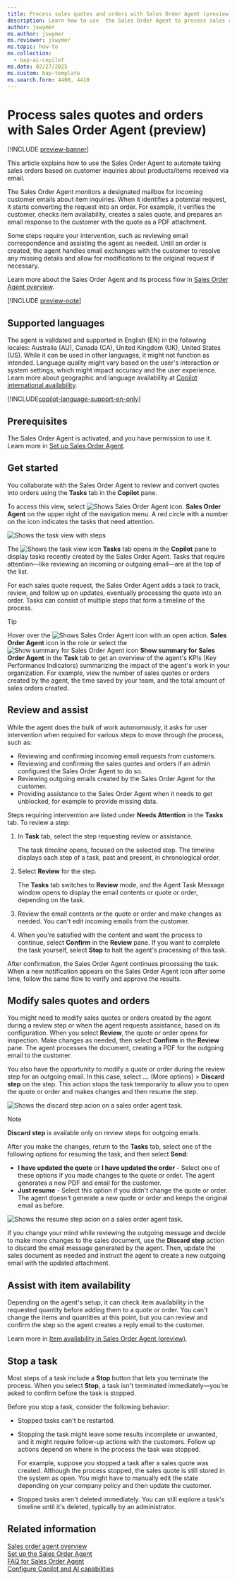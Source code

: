 ```yaml
---
title: Process sales quotes and orders with Sales Order Agent (preview)
description: Learn how to use  the Sales Order Agent to process sales quotes and orders from customer email requests.
author: jswymer
ms.author: jswymer
ms.reviewer: jswymer
ms.topic: how-to
ms.collection:
  - bap-ai-copilot
ms.date: 02/27/2025
ms.custom: bap-template
ms.search.form: 4400, 4410
---
```

# Process sales quotes and orders with Sales Order Agent (preview)

[!INCLUDE [preview-banner](~/../shared-content/shared/preview-includes/preview-banner.md)]

This article explains how to use the Sales Order Agent to automate taking sales orders based on customer inquiries about products/items received via email.

The Sales Order Agent monitors a designated mailbox for incoming customer emails about item inquiries. When it identifies a potential request, it starts converting the request into an order. For example, it verifies the customer, checks item availability, creates a sales quote, and prepares an email response to the customer with the quote as a PDF attachment.

Some steps require your intervention, such as reviewing email correspondence and assisting the agent as needed. Until an order is created, the agent handles email exchanges with the customer to resolve any missing details and allow for modifications to the original request if necessary.

Learn more about the Sales Order Agent and its process flow in [Sales Order Agent overview](sales-order-agent.md#how-the-agent-processes-requests).

[!INCLUDE [preview-note](~/../shared-content/shared/preview-includes/preview-note-d365.md)]
<!--[!INCLUDE [limited-public-preview](includes/limited-public-preview.md)]-->

## Supported languages

The agent is validated and supported in English (EN) in the following locales: Australia (AU), Canada (CA), United Kingdom (UK), United States (US). While it can be used in other languages, it might not function as intended. Language quality might vary based on the user's interaction or system settings, which might impact accuracy and the user experience. Learn more about geographic and language availability at [Copilot international availability](https://aka.ms/bapcopilot-intl-report-external).

[!INCLUDE[copilot-language-support-en-only](includes/copilot-language-support-en-only.md)]

## Prerequisites

The Sales Order Agent is activated, and you have permission to use it. Learn more in [Set up Sales Order Agent](sales-order-agent-setup.md).

## Get started

You collaborate with the Sales Order Agent to review and convert quotes into orders using the **Tasks** tab in the **Copilot** pane.

To access this view, select ![Shows Sales Order Agent icon.](media/soa-activated-number-icon.png) **Sales Order Agent** on the upper right of the navigation menu. A red circle with a number on the icon indicates the tasks that need attention.

![Shows the task view with steps](media/soa-task-view-callouts.png)

The ![Shows the task view icon](media/sot-task-view-icon.png) **Tasks** tab opens in the **Copilot** pane to display tasks recently created by the Sales Order Agent. Tasks that require attention&mdash;like reviewing an incoming or outgoing email&mdash;are at the top of the list.  

For each sales quote request, the Sales Order Agent adds a task to track, review, and follow up on updates, eventually processing the quote into an order. Tasks can consist of multiple steps that form a timeline of the process.

> [!TIP]
> Hover over the ![Shows Sales Order Agent icon with an open action.](media/soa-activated-icon.png) **Sales Order Agent** icon in the role or select the ![Show summary for Sales Order Agent icon](media/soa-summary-icon.png) **Show summary for Sales Order Agent** in the **Task** tab to get an overview of the agent's KPIs (Key Performance Indicators) summarizing the impact of the agent's work in your organization. For example, view the number of sales quotes or orders created by the agent, the time saved by your team, and the total amount of sales orders created.

## Review and assist

While the agent does the bulk of work autonomously, it asks for user intervention when required for various steps to move through the process, such as:

- Reviewing and confirming incoming email requests from customers.
- Reviewing and confirming the sales quotes and orders if an admin configured the Sales Order Agent to do so.
- Reviewing outgoing emails created by the Sales Order Agent for the customer.
- Providing assistance to the Sales Order Agent when it needs to get unblocked, for example to provide missing data.

Steps requiring intervention are listed under **Needs Attention** in the **Tasks** tab. To review a step:

1. In **Task** tab, select the step requesting review or assistance.

   The task *timeline* opens, focused on the selected step. The timeline displays each step of a task, past and present, in chronological order.

1. Select **Review** for the step.

   The **Tasks** tab switches to **Review** mode, and the Agent Task Message window opens to display the email contents or quote or order, depending on the task.

1. Review the email contents or the quote or order and make changes as needed. You can't edit incoming emails from the customer.

1. When you're satisfied with the content and want the process to continue, select **Confirm** in the **Review** pane. If you want to complete the task yourself, select **Stop** to halt the agent's processing of this task.

After confirmation, the Sales Order Agent continues processing the task. When a new notification appears on the Sales Order Agent icon after some time, follow the same flow to verify and approve the results.

## Modify sales quotes and orders

You might need to modify sales quotes or orders created by the agent during a review step or when the agent requests assistance, based on its configuration. When you select **Review**, the quote or order opens for inspection. Make changes as needed, then select **Confirm** in the **Review** pane. The agent processes the document, creating a PDF for the outgoing email to the customer.

You also have the opportunity to modify a quote or order during the review step for an outgoing email. In this case, select **...** (More options) > **Discard step** on the step. This action stops the task temporarily to allow you to open the quote or order and makes changes and then resume the step.

![Shows the discard step acion on a sales order agent task.](media/soa-discard-step.png)

> [!NOTE]
> **Discard step** is available only on review steps for outgoing emails.

After you make the changes, return to the **Tasks** tab, select one of the following options for resuming the task, and then select **Send**:

- **I have updated the quote** or **I have updated the order** - Select one of these options if you made changes to the quote or order. The agent generates a new PDF and email for the customer.
- **Just resume** - Select this option if you didn't change the quote or order. The agent doesn't generate a new quote or order and keeps the original email as before.  

![Shows the resume step acion on a sales order agent task.](media/soa-resume-step.png)

If you change your mind while reviewing the outgoing message and decide to make more changes to the sales document, use the **Discard step** action to discard the email message generated by the agent. Then, update the sales document as needed and instruct the agent to create a new outgoing email with the updated attachment.

## Assist with item availability

Depending on the agent's setup, it can check item availability in the requested quantity before adding them to a quote or order. You can't change the items and quantities at this point, but you can review and confirm the step so the agent creates a reply email to the customer.

<!--
1. Select **Review** to open the **Items availability** page.
1. Use the page to verify that the item isn't available in the requested quantity.
1. Select **Confirm**.

   The agent creates the reply email for review.-->

Learn more in [Item availability in Sales Order Agent (preview)](sales-order-agent-item-availability.md).

## Stop a task

Most steps of a task include a **Stop** button that lets you terminate the process. When you select **Stop**, a task isn't terminated immediately—you're asked to confirm before the task is stopped.

Before you stop a task, consider the following behavior:

- Stopped tasks can't be restarted.
- Stopping the task might leave some results incomplete or unwanted, and it might require follow-up actions with the customers. Follow up actions depend on where in the process the task was stopped.

  For example, suppose you stopped a task after a sales quote was created. Although the process stopped, the sales quote is still stored in the system as open. You might have to manually edit the state depending on your company policy and then update the customer.
- Stopped tasks aren't deleted immediately. You can still explore a task's timeline until it's deleted, typically by an administrator.

<!--
## Discard and resume a taks to modify a quote or order

The **Discard**  action ellwo

## View timeline and details of steps

From the ![Shows the task view icon](media/sot-task-view-icon.png) **Tasks** view, you can view the details of each step of a task in chronological order. Click on the task or select **...** (More options) > **Show Details**.-->

## Related information

[Sales order agent overview](sales-order-agent.md)  
[Set up the Sales Order Agent](sales-order-agent-setup.md)  
[FAQ for Sales Order Agent](faqs-sales-order-taker-agent.md)  
[Configure Copilot and AI capabilities](enable-ai.md)  
